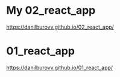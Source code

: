 # My 02_react_app
https://danilburovv.github.io/02_react_app/

# 01_react_app
https://danilburovv.github.io/01_react_app/

